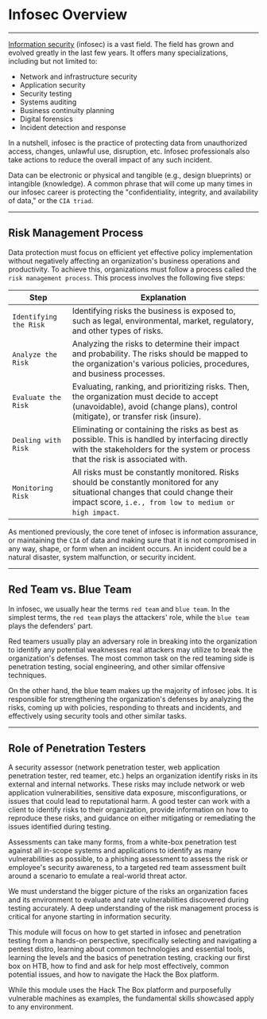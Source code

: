 # Infosec Overview

---

[Information security](https://en.wikipedia.org/wiki/Information_security) (infosec) is a vast field. The field has grown and evolved greatly in the last few years. It offers many specializations, including but not limited to:

- Network and infrastructure security
- Application security
- Security testing
- Systems auditing
- Business continuity planning
- Digital forensics
- Incident detection and response

In a nutshell, infosec is the practice of protecting data from unauthorized access, changes, unlawful use, disruption, etc. Infosec professionals also take actions to reduce the overall impact of any such incident.

Data can be electronic or physical and tangible (e.g., design blueprints) or intangible (knowledge). A common phrase that will come up many times in our infosec career is protecting the "confidentiality, integrity, and availability of data," or the `CIA triad`.

---

## Risk Management Process

Data protection must focus on efficient yet effective policy implementation without negatively affecting an organization's business operations and productivity. To achieve this, organizations must follow a process called the `risk management process`. This process involves the following five steps:

|Step|Explanation|
|---|---|
|`Identifying the Risk`|Identifying risks the business is exposed to, such as legal, environmental, market, regulatory, and other types of risks.|
|`Analyze the Risk`|Analyzing the risks to determine their impact and probability. The risks should be mapped to the organization's various policies, procedures, and business processes.|
|`Evaluate the Risk`|Evaluating, ranking, and prioritizing risks. Then, the organization must decide to accept (unavoidable), avoid (change plans), control (mitigate), or transfer risk (insure).|
|`Dealing with Risk`|Eliminating or containing the risks as best as possible. This is handled by interfacing directly with the stakeholders for the system or process that the risk is associated with.|
|`Monitoring Risk`|All risks must be constantly monitored. Risks should be constantly monitored for any situational changes that could change their impact score, `i.e., from low to medium or high impact`.|

As mentioned previously, the core tenet of infosec is information assurance, or maintaining the `CIA` of data and making sure that it is not compromised in any way, shape, or form when an incident occurs. An incident could be a natural disaster, system malfunction, or security incident.

---

## Red Team vs. Blue Team

In infosec, we usually hear the terms `red team` and `blue team`. In the simplest terms, the `red team` plays the attackers' role, while the `blue team` plays the defenders' part.

Red teamers usually play an adversary role in breaking into the organization to identify any potential weaknesses real attackers may utilize to break the organization's defenses. The most common task on the red teaming side is penetration testing, social engineering, and other similar offensive techniques.

On the other hand, the blue team makes up the majority of infosec jobs. It is responsible for strengthening the organization's defenses by analyzing the risks, coming up with policies, responding to threats and incidents, and effectively using security tools and other similar tasks.

---

## Role of Penetration Testers

A security assessor (network penetration tester, web application penetration tester, red teamer, etc.) helps an organization identify risks in its external and internal networks. These risks may include network or web application vulnerabilities, sensitive data exposure, misconfigurations, or issues that could lead to reputational harm. A good tester can work with a client to identify risks to their organization, provide information on how to reproduce these risks, and guidance on either mitigating or remediating the issues identified during testing.

Assessments can take many forms, from a white-box penetration test against all in-scope systems and applications to identify as many vulnerabilities as possible, to a phishing assessment to assess the risk or employee's security awareness, to a targeted red team assessment built around a scenario to emulate a real-world threat actor.

We must understand the bigger picture of the risks an organization faces and its environment to evaluate and rate vulnerabilities discovered during testing accurately. A deep understanding of the risk management process is critical for anyone starting in information security.

This module will focus on how to get started in infosec and penetration testing from a hands-on perspective, specifically selecting and navigating a pentest distro, learning about common technologies and essential tools, learning the levels and the basics of penetration testing, cracking our first box on HTB, how to find and ask for help most effectively, common potential issues, and how to navigate the Hack the Box platform.

While this module uses the Hack The Box platform and purposefully vulnerable machines as examples, the fundamental skills showcased apply to any environment.